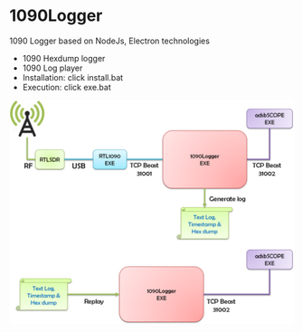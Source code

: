 # 1090Logger
1090 Logger based on NodeJs, Electron technologies
 - 1090 Hexdump logger
 - 1090 Log player
 - Installation: click install.bat
 - Execution: click exe.bat 

![alt tag](https://github.com/kanaaan/1090Logger/blob/master/1090Logger.png)
